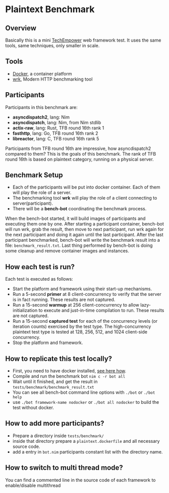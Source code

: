 # Plaintext Benchmark

## Overview
Basically this is a mini [TechEmpower](https://www.techempower.com/benchmarks/)
web framework test. It uses the same tools, same techniques, only smaller in scale.

## Tools
* [Docker](https://www.docker.com/), a container platform
* [wrk](https://github.com/wg/wrk), Modern HTTP benchmarking tool

## Participants
Participants in this benchmark are:
* __asyncdispatch2__, lang: Nim
* __asyncdispatch__, lang: Nim, from Nim stdlib
* __actix-raw__, lang: Rust, TFB round 16th rank 1
* __fasthttp__, lang: Go, TFB round 16th rank 2
* __libreactor__, lang: C, TFB round 16th rank 5

Participants from TFB round 16th are impressive, how asyncdispatch2 compared to them? This is the goals of this benchmark.
The rank of TFB round 16th is based on plaintext category, running on a physical server.

## Benchmark Setup

* Each of the participants will be put into docker container. Each of them will play the role of a server.
* The benchmarking tool __wrk__ will play the role of a client connecting to server(participant).
* There will be a __bench-bot__ coordinating the benchmark process.

When the bench-bot started, it will build images of participants and executing them one by one.
After starting a participant container, bench-bot will run wrk, grab the result,
then move to next participant, run wrk again for the next participant and doing it again until the last participant.
After the last participant benchmarked, bench-bot will write the benchmark result into a file: `benchmark_result.txt`.
Last thing performed by bench-bot is doing some cleanup and remove container images and instances.

## How each test is run?

Each test is executed as follows:
* Start the platform and framework using their start-up mechanisms.
* Run a 5-second __primer__ at 8 client-concurrency to verify that the server is in fact running. These results are not captured.
* Run a 15-second __warmup__ at 256 client-concurrency to allow lazy-initialization to execute and just-in-time compilation to run. These results are not captured.
* Run a 15-second __captured test__ for each of the concurrency levels (or iteration counts) exercised by the test type.
  The high-concurrency plaintext test type is tested at 128, 256, 512, and 1024 client-side concurrency.
* Stop the platform and framework.

## How to replicate this test locally?
* First, you need to have docker installed, [see here how](https://www.digitalocean.com/community/tutorials/how-to-install-and-use-docker-on-ubuntu-18-04).
* Compile and run the benchmark bot `nim c -r bot all`
* Wait until it finished, and get the result in `tests/benchmark/benchmark_result.txt`
* You can see all bench-bot command line options with `./bot` or `./bot help`
* use `./bot framework-name nodocker` or `./bot all nodocker` to build the test without docker.

## How to add more participants?

* Prepare a directory inside `tests/benchmark/`
* inside that directory prepare a `plaintext.dockerfile` and all necessary source code.
* add a entry in `bot.nim` participants constant list with the directory name.

## How to switch to multi thread mode?
You can find a commented line in the source code of each framework to enable/disable multithread
